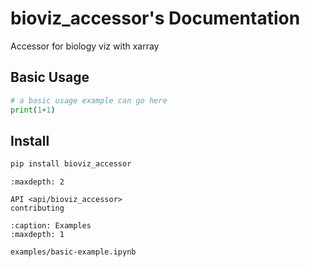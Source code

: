 
# bioviz_accessor's Documentation

Accessor for biology viz with xarray


## Basic Usage

```python
# a basic usage example can go here
print(1+1)
```

## Install
```bash
pip install bioviz_accessor
```



```{toctree}
:maxdepth: 2

API <api/bioviz_accessor>
contributing
```

```{toctree}
:caption: Examples
:maxdepth: 1

examples/basic-example.ipynb
```
